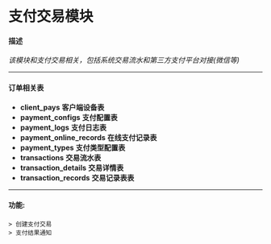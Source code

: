# 支付交易模块

####  描述
*该模块和支付交易相关，包括系统交易流水和第三方支付平台对接(微信等)* 

-----
#### 订单相关表
-  __client_pays__  **客户端设备表**
-  __payment_configs__  **支付配置表** 
-  __payment_logs__     **支付日志表** 
-  __payment_online_records__     **在线支付记录表** 
-  __payment_types__     **支付类型配置表** 
-  __transactions__     **交易流水表** 
-  __transaction_details__     **交易详情表** 
-  __transaction_records__     **交易记录表表** 
 
    
-----
#### 功能:
    > 创建支付交易
    > 支付结果通知  